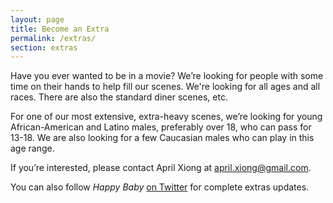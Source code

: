 ```yaml
---
layout: page
title: Become an Extra
permalink: /extras/
section: extras
---
```


Have you ever wanted to be in a movie? We’re looking for people with some time on their hands to help fill our scenes. We're looking for all ages and all races. There are also the standard diner scenes, etc.

For one of our most extensive, extra-heavy scenes, we’re looking for young African-American and Latino males, preferably over 18, who can pass for 13-18. We are also looking for a few Caucasian males who can play in this age range.

If you’re interested, please contact April Xiong at [april.xiong@gmail.com](mailto:april.xiong@gmail.com).

You can also follow <cite>Happy Baby</cite> [on Twitter](https://twitter.com/HappyBabyMovie) for complete extras updates.
